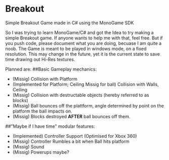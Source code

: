 # Breakout
Simple Breakout Game made in C# using the MonoGame SDK

So I was trying to learn MonoGame/C# and got the Idea to try making a simple Breakout game.
If anyone wants to help me with that, feel free. But if you push code, please document what you are doing, becuase I am quite a noob. 
The Game is meant to be played in windows mode, on a fixed resolution. This may change in the future, yet it is the current state to save time drawing out Hi-Res textures.

Planned are:
##Basic Gameplay mechanics:
* (Missig) Collision with Platform
* (Implemented for Platform; Ceiling Missig for ball) Collision with Walls, Ceiling
* (Missig)  Collision with destructable objects (hereby referred to as blocks)
* (Missig) Ball bounces off the plattform, angle determined by point on the platform the ball impacts on.
* (Missig) Blocks destroyed __AFTER__ ball bounces off them.

##"Maybe if I have time" modular features:
* (Implemented) Controller Support (Optimised for Xbox 360)
* (Missig) Controller Rumbles a bit when Ball hits platform
* (Missig) Sound
* (Missig) Powerups maybe?